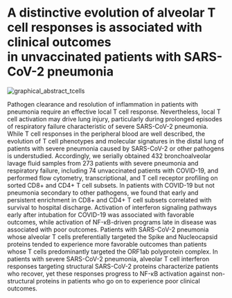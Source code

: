 # **A distinctive evolution of alveolar T cell responses is associated with clinical outcomes <br> in unvaccinated patients with SARS-CoV-2 pneumonia**
  
![graphical_abstract_tcells](https://github.com/NUPulmonary/2023_Tcell_responses/assets/41473720/abfba1c3-99fe-4335-ad2b-1e8a539d36f0)

Pathogen clearance and resolution of inflammation in patients with pneumonia require an effective local T cell response. Nevertheless, local T cell activation may drive lung injury, particularly during prolonged episodes of respiratory failure characteristic of severe SARS-CoV-2 pneumonia. While T cell responses in the peripheral blood are well described, the evolution of T cell phenotypes and molecular signatures in the distal lung of patients with severe pneumonia caused by SARS-CoV-2 or other pathogens is understudied. Accordingly, we serially obtained 432 bronchoalveolar lavage fluid samples from 273 patients with severe pneumonia and respiratory failure, including 74 unvaccinated patients with COVID-19, and performed flow cytometry, transcriptional, and T cell receptor profiling on sorted CD8+ and CD4+ T cell subsets. In patients with COVID-19 but not pneumonia secondary to other pathogens, we found that early and persistent enrichment in CD8+ and CD4+ T cell subsets correlated with survival to hospital discharge. Activation of interferon signaling pathways early after intubation for COVID-19 was associated with favorable outcomes, while activation of NF-κB-driven programs late in disease was associated with poor outcomes. Patients with SARS-CoV-2 pneumonia whose alveolar T cells preferentially targeted the Spike and Nucleocapsid proteins tended to experience more favorable outcomes than patients whose T cells predominantly targeted the ORF1ab polyprotein complex. In patients with severe SARS-CoV-2 pneumonia, alveolar T cell interferon responses targeting structural SARS-CoV-2 proteins characterize patients who recover, yet these responses progress to NF-κB activation against non-structural proteins in patients who go on to experience poor clinical outcomes.
